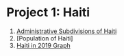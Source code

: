 # Project 1:  Haiti

1. [Administrative Subdivisions of Haiti](https://github.com/Vivian-Zhou-1027/workshop1/blob/master/hti.png)
2. [Population of Haiti]
3. [Haiti in 2019 Graph](https://github.com/Vivian-Zhou-1027/workshop1/blob/master/Haiti.png)
